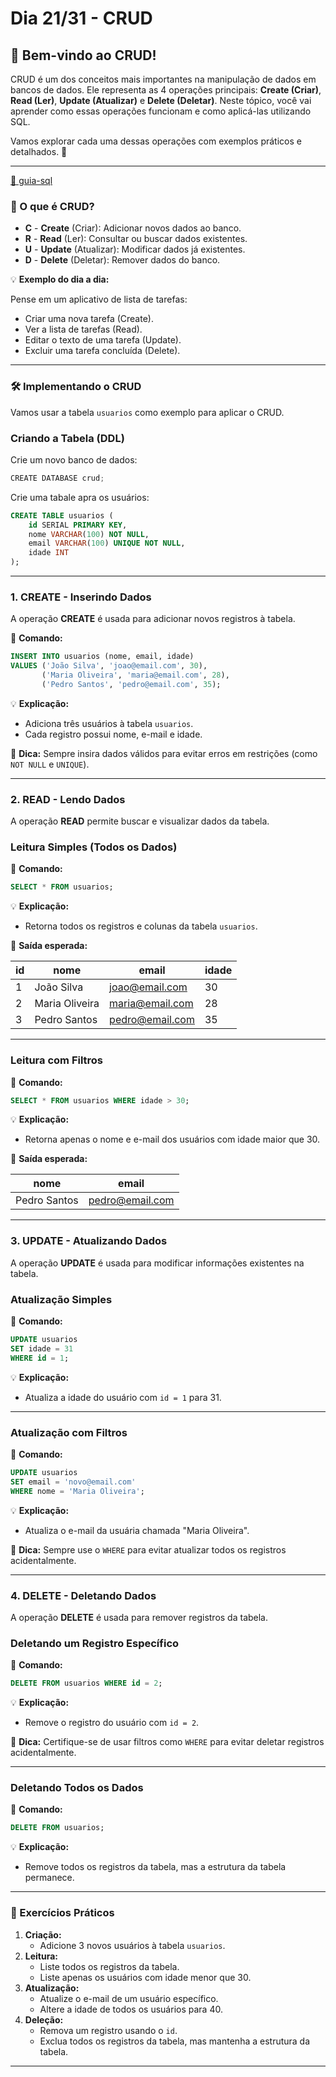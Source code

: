 # Dia 21/31 - CRUD

## 🌟 **Bem-vindo ao CRUD!**

CRUD é um dos conceitos mais importantes na manipulação de dados em bancos de dados. Ele representa as 4 operações principais: **Create (Criar)**, **Read (Ler)**, **Update (Atualizar)** e **Delete (Deletar)**. Neste tópico, você vai aprender como essas operações funcionam e como aplicá-las utilizando SQL.

Vamos explorar cada uma dessas operações com exemplos práticos e detalhados. 🚀

---

[🎲 guia-sql](https://www.notion.so/guia-sql-fb41d71e182341cba2d91de206de64c7?pvs=21)

### **📌 O que é CRUD?**

- **C** - **Create** (Criar): Adicionar novos dados ao banco.
- **R** - **Read** (Ler): Consultar ou buscar dados existentes.
- **U** - **Update** (Atualizar): Modificar dados já existentes.
- **D** - **Delete** (Deletar): Remover dados do banco.

💡 **Exemplo do dia a dia:**

Pense em um aplicativo de lista de tarefas:

- Criar uma nova tarefa (Create).
- Ver a lista de tarefas (Read).
- Editar o texto de uma tarefa (Update).
- Excluir uma tarefa concluída (Delete).

---

### **🛠️ Implementando o CRUD**

Vamos usar a tabela `usuarios` como exemplo para aplicar o CRUD.

### **Criando a Tabela (DDL)**

Crie um novo banco de dados:

```jsx
CREATE DATABASE crud;
```

Crie uma tabale apra os usuários:

```sql
CREATE TABLE usuarios (
    id SERIAL PRIMARY KEY,
    nome VARCHAR(100) NOT NULL,
    email VARCHAR(100) UNIQUE NOT NULL,
    idade INT
);
```

---

### **1. CREATE - Inserindo Dados**

A operação **CREATE** é usada para adicionar novos registros à tabela.

📌 **Comando:**

```sql
INSERT INTO usuarios (nome, email, idade)
VALUES ('João Silva', 'joao@email.com', 30),
       ('Maria Oliveira', 'maria@email.com', 28),
       ('Pedro Santos', 'pedro@email.com', 35);
```

💡 **Explicação:**

- Adiciona três usuários à tabela `usuarios`.
- Cada registro possui nome, e-mail e idade.

📌 **Dica:** Sempre insira dados válidos para evitar erros em restrições (como `NOT NULL` e `UNIQUE`).

---

### **2. READ - Lendo Dados**

A operação **READ** permite buscar e visualizar dados da tabela.

### **Leitura Simples (Todos os Dados)**

📌 **Comando:**

```sql
SELECT * FROM usuarios;
```

💡 **Explicação:**

- Retorna todos os registros e colunas da tabela `usuarios`.

📌 **Saída esperada:**

| id | nome | email | idade |
| --- | --- | --- | --- |
| 1 | João Silva | [joao@email.com](mailto:joao@email.com) | 30 |
| 2 | Maria Oliveira | [maria@email.com](mailto:maria@email.com) | 28 |
| 3 | Pedro Santos | [pedro@email.com](mailto:pedro@email.com) | 35 |

---

### **Leitura com Filtros**

📌 **Comando:**

```sql
SELECT * FROM usuarios WHERE idade > 30;
```

💡 **Explicação:**

- Retorna apenas o nome e e-mail dos usuários com idade maior que 30.

📌 **Saída esperada:**

| nome | email |
| --- | --- |
| Pedro Santos | [pedro@email.com](mailto:pedro@email.com) |

---

### **3. UPDATE - Atualizando Dados**

A operação **UPDATE** é usada para modificar informações existentes na tabela.

### **Atualização Simples**

📌 **Comando:**

```sql
UPDATE usuarios
SET idade = 31
WHERE id = 1;
```

💡 **Explicação:**

- Atualiza a idade do usuário com `id = 1` para 31.

---

### **Atualização com Filtros**

📌 **Comando:**

```sql
UPDATE usuarios
SET email = 'novo@email.com'
WHERE nome = 'Maria Oliveira';
```

💡 **Explicação:**

- Atualiza o e-mail da usuária chamada "Maria Oliveira".

📌 **Dica:** Sempre use o `WHERE` para evitar atualizar todos os registros acidentalmente.

---

### **4. DELETE - Deletando Dados**

A operação **DELETE** é usada para remover registros da tabela.

### **Deletando um Registro Específico**

📌 **Comando:**

```sql
DELETE FROM usuarios WHERE id = 2;
```

💡 **Explicação:**

- Remove o registro do usuário com `id = 2`.

📌 **Dica:** Certifique-se de usar filtros como `WHERE` para evitar deletar registros acidentalmente.

---

### **Deletando Todos os Dados**

📌 **Comando:**

```sql
DELETE FROM usuarios;
```

💡 **Explicação:**

- Remove todos os registros da tabela, mas a estrutura da tabela permanece.

---

### **🚀 Exercícios Práticos**

1. **Criação:**
    - Adicione 3 novos usuários à tabela `usuarios`.
2. **Leitura:**
    - Liste todos os registros da tabela.
    - Liste apenas os usuários com idade menor que 30.
3. **Atualização:**
    - Atualize o e-mail de um usuário específico.
    - Altere a idade de todos os usuários para 40.
4. **Deleção:**
    - Remova um registro usando o `id`.
    - Exclua todos os registros da tabela, mas mantenha a estrutura da tabela.

---